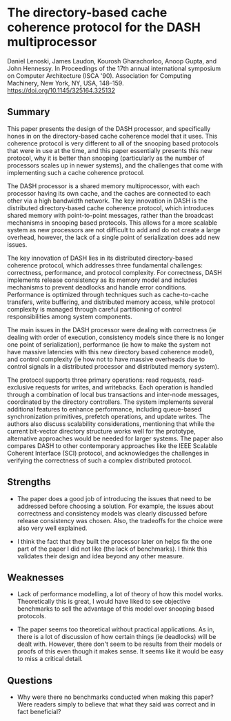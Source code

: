 # The directory-based cache coherence protocol for the DASH multiprocessor

Daniel Lenoski, James Laudon, Kourosh Gharachorloo, Anoop Gupta, and John Hennessy. 
In Proceedings of the 17th annual international symposium on Computer Architecture (ISCA '90). 
Association for Computing Machinery, New York, NY, USA, 148–159. 
https://doi.org/10.1145/325164.325132

## Summary

This paper presents the design of the DASH processor, and specifically hones in on the directory-based cache coherence model that it uses. This coherence protocol is very different to all of the snooping based protocols that were in use at the time, and this paper essentially presents this new protocol, why it is better than snooping (particularly as the number of processors scales up in newer systems), and the challenges that come with implementing such a cache coherence protocol.

The DASH processor is a shared memory multiprocessor, with each processor having its own cache, and the caches are connected to each other via a high bandwidth network. The key innovation in DASH is the distributed directory-based cache coherence protocol, which introduces shared memory with point-to-point messages, rather than the broadcast mechanisms in snooping based protocols. This allows for a more scalable system as new processors are not difficult to add and do not create a large overhead, however, the lack of a single point of serialization does add new issues.

The key innovation of DASH lies in its distributed directory-based coherence protocol, which addresses three fundamental challenges: correctness, performance, and protocol complexity. For correctness, DASH implements release consistency as its memory model and includes mechanisms to prevent deadlocks and handle error conditions. Performance is optimized through techniques such as cache-to-cache transfers, write buffering, and distributed memory access, while protocol complexity is managed through careful partitioning of control responsibilities among system components.

The main issues in the DASH processor were dealing with correctness (ie dealing with order of execution, consistency models since there is no longer one point of serialization), performance (ie how to make the system not have massive latencies with this new directory based coherence model), and control complexity (ie how not to have massive overheads due to control signals in a distributed processor and distributed memory system).

The protocol supports three primary operations: read requests, read-exclusive requests for writes, and writebacks. Each operation is handled through a combination of local bus transactions and inter-node messages, coordinated by the directory controllers. The system implements several additional features to enhance performance, including queue-based synchronization primitives, prefetch operations, and update writes. The authors also discuss scalability considerations, mentioning that while the current bit-vector directory structure works well for the prototype, alternative approaches would be needed for larger systems. The paper also compares DASH to other contemporary approaches like the IEEE Scalable Coherent Interface (SCI) protocol, and acknowledges the challenges in verifying the correctness of such a complex distributed protocol.

## Strengths

- The paper does a good job of introducing the issues that need to be addressed before choosing a solution. For example, the issues about correctness and consistency models was clearly discussed before release consistency was chosen. Also, the tradeoffs for the choice were also very well explained.

- I think the fact that they built the processor later on helps fix the one part of the paper I did not like (the lack of benchmarks). I think this validates their design and idea beyond any other measure.

## Weaknesses

- Lack of performance modelling, a lot of theory of how this model works. Theoretically this is great, I would have liked to see objective benchmarks to sell the advantage of this model over snooping based protocols.

- The paper seems too theoretical without practical applications. As in, there is a lot of discussion of how certain things (ie deadlocks) will be dealt with. However, there don't seem to be results from their models or proofs of this even though it makes sense. It seems like it would be easy to miss a critical detail.

## Questions

- Why were there no benchmarks conducted when making this paper? Were readers simply to believe that what they said was correct and in fact beneficial?